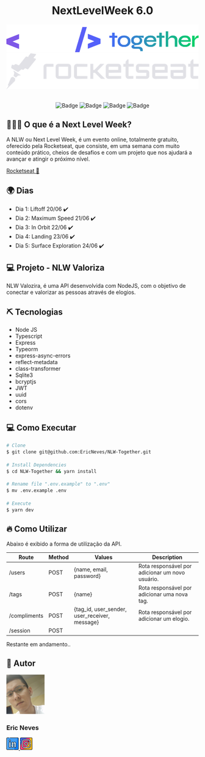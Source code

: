 <h1 align="center">NextLevelWeek 6.0</h1>
<div align="center">
    <img src="./github/nlw.svg" alt="Logo">
    <br />
    <img src="./github/rocketseat.svg" alt="Logo">
</div><br />

<p align="center">	
<img src="https://img.shields.io/badge/made%20by-Eric%20Neves-%2304D361" alt="Badge">

<img src="https://img.shields.io/github/repo-size/EricNeves/NLW-Together" alt="Badge">

<img src="https://img.shields.io/github/last-commit/ericneves/nlw-together" alt="Badge">

<img src="https://img.shields.io/github/license/ericneves/nlw-together" alt="Badge">

</p>

<h2>🙇🏻‍♂️ O que é a Next Level Week?</h2>

<p>A NLW ou Next Level Week, é um evento online, totalmente gratuito, oferecido pela Rocketseat, que consiste, em uma semana com muito conteúdo prático, cheios de desafios e com um projeto que nos ajudará a avançar e atingir o próximo nível.</p>

<a href="https://rocketseat.com.br/">Rocketseat 🚀</a>

<h2>🌍 Dias</h2>

<ul>
    <li>Dia 1: Liftoff 20/06 ✔️</li>
    <li>Dia 2: Maximum Speed 21/06 ✔️</li>
    <li>Dia 3: In Orbit 22/06 ✔️</li>
    <li>Dia 4: Landing 23/06 ✔️</li>
    <li>Dia 5: Surface Exploration 24/06 ✔️</li>
</ul>

<h2>💻 Projeto - NLW Valoriza</h2>

<p>NLW Valozira, é uma API desenvolvida com NodeJS, com o objetivo de conectar e valorizar as pessoas através de elogios.</p>

<h2>⛏️ Tecnologias</h2>

<ul>
    <li>Node JS</li>
    <li>Typescript</li>
    <li>Express</li>
    <li>Typeorm</li>
    <li>express-async-errors</li>
    <li>reflect-metadata</li>
    <li>class-transformer</li>
    <li>Sqlite3</li>
    <li>bcryptjs</li>
    <li>JWT</li>
    <li>uuid</li>
    <li>cors</li>
    <li>dotenv</li>
</ul>

<h2>💻 Como Executar</h2>

```bash
# Clone
$ git clone git@github.com:EricNeves/NLW-Together.git

# Install Dependencies 
$ cd NLW-Together && yarn install

# Rename file ".env.example" to ".env"
$ mv .env.example .env

# Execute
$ yarn dev

```

<h2>🔥 Como Utilizar</h2>

<p>Abaixo é exibido a forma de utilização da API. </p>

| Route            |     Method    |          Values                                  |                   Description                   |
| ---------------- |  ------------ | ------------------------------------------------ | ----------------------------------------------- |
| /users           |     POST      | {name, email, password}                          | Rota responsável por adicionar um novo usuário. |
| /tags            |     POST      | {name}                                           | Rota responsável por adicionar uma nova tag.    |
| /compliments     |     POST      | {tag_id, user_sender, user_receiver, message}    | Rota responsável por adicionar um elogio.       |
| /session         |     POST      |                                                  |                                                 |

Restante em andamento..

<h2>👾 Autor</h2>

<img src="./github/autor.jpg" width="100px;"/>
<h3><b>Eric Neves</b></h3>
<a href="https://www.linkedin.com/in/ericnevesrr/">
    <img src="./github/linkedin.png" />
</a>
<a href="https://www.instagram.com/eric_nevesr/">
    <img src="./github/instagram.png" />
</a>
